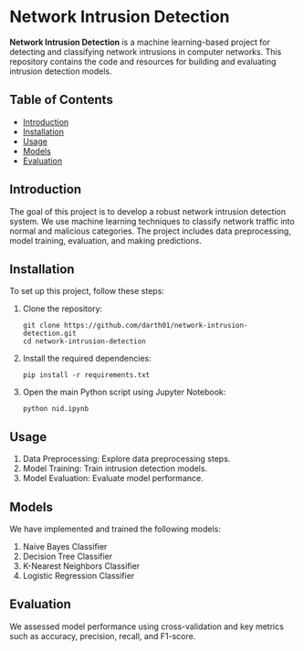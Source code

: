 # Network Intrusion Detection

**Network Intrusion Detection** is a machine learning-based project for detecting and classifying network intrusions in computer networks. This repository contains the code and resources for building and evaluating intrusion detection models.

## Table of Contents

- [Introduction](#introduction)
- [Installation](#installation)
- [Usage](#usage)
- [Models](#models)
- [Evaluation](#evaluation)

## Introduction

The goal of this project is to develop a robust network intrusion detection system. We use machine learning techniques to classify network traffic into normal and malicious categories. The project includes data preprocessing, model training, evaluation, and making predictions.

## Installation

To set up this project, follow these steps:

1. Clone the repository:

   ```shell
   git clone https://github.com/darth01/network-intrusion-detection.git
   cd network-intrusion-detection
   ```
2. Install the required dependencies:
   ```
   pip install -r requirements.txt
   ```
3. Open the main Python script using Jupyter Notebook:
   ```
   python nid.ipynb
   ```
 
## Usage

1. Data Preprocessing: Explore data preprocessing steps.
2. Model Training: Train intrusion detection models.
3. Model Evaluation: Evaluate model performance.

## Models

We have implemented and trained the following models:

1. Naive Bayes Classifier
2. Decision Tree Classifier
3. K-Nearest Neighbors Classifier
4. Logistic Regression Classifier

## Evaluation

We assessed model performance using cross-validation and key metrics such as accuracy, precision, recall, and F1-score.
